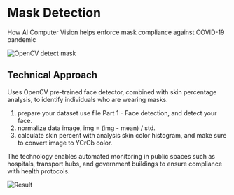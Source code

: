 # Mask Detection

How AI Computer Vision helps enforce mask compliance against COVID-19 pandemic

![OpenCV detect mask](https://github.com/user-attachments/assets/c1520158-5e56-4a3d-a30c-a7d265da4a7b)

## Technical Approach
Uses OpenCV pre-trained face detector, combined with skin percentage analysis, to identify individuals who are wearing masks.

1. prepare your dataset use file Part 1 - Face detection, and detect your face.
2. normalize data image, img = (img - mean) / std.
3. calculate skin percent with analysis skin color histogram, and make sure to convert image to YCrCb color.

The technology enables automated monitoring in public spaces such as hospitals, transport hubs, and government buildings to ensure compliance with health protocols.

![Result](https://github.com/user-attachments/assets/033ffd54-df09-4080-a52e-c95569a335cb)

